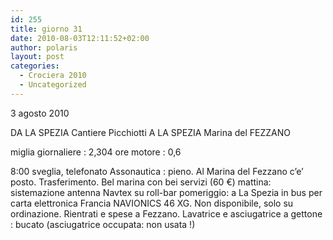 ```yaml
---
id: 255
title: giorno 31
date: 2010-08-03T12:11:52+02:00
author: polaris
layout: post
categories:
  - Crociera 2010
  - Uncategorized
---
```

3 agosto 2010

DA LA SPEZIA Cantiere Picchiotti A LA SPEZIA Marina del FEZZANO

miglia giornaliere : 2,304
ore motore : 0,6

8:00 sveglia, telefonato Assonautica : pieno. Al Marina del Fezzano c’e’ posto.
Trasferimento. Bel marina con bei servizi (60 €)
mattina: sistemazione antenna Navtex su roll-bar
pomeriggio: a La Spezia in bus per carta elettronica Francia NAVIONICS 46 XG. Non disponibile, solo su ordinazione. Rientrati e spese a Fezzano. Lavatrice e asciugatrice a gettone : bucato (asciugatrice occupata: non usata !)
